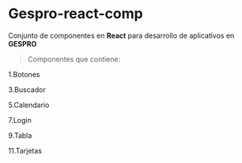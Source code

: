# Gespro-react-comp
 Conjunto de componentes en **React** para desarrollo de aplicativos en ****GESPRO****
 > Componentes que contiene:
 
 1.Botones
 
 3.Buscador
 
 5.Calendario


 7.Login


 9.Tabla
 
 
 11.Tarjetas
